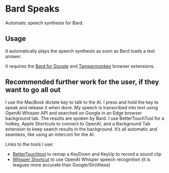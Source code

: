 # Bard Speaks
 Automatic speech synthesis for Bard.

 ## Usage
 
 It automatically plays the speech synthesis as soon as Bard loads a text answer.

 It requires the [Bard for Google](https://chrome.google.com/webstore/detail/bard-for-google/hnadleianomnjcoeplifgbkiejchjmah) and [Tampermonkey](https://www.tampermonkey.net/) browser extensions.

 ## Recommended further work for the user, if they want to go all out
 
I use the MacBook dictate key to talk to the AI. I press and hold the key to speak and release it when done. My speech is transcribed into text using OpenAI Whisper API and searched on Google in an Edge browser background tab. The results are spoken by Bard. I use BetterTouchTool for a hotkey, Apple Shortcuts to connect to OpenAI, and a Background Tab extension to keep search results in the background. It’s all automatic and seamless, like using an intercom for the AI.

Links to the tools I use:

- [BetterTouchtool](https://folivora.ai/) to remap a KeyDown and KeyUp to record a sound clip
- [Whisper Shortcut](https://giacomomelzi.com/transcribe-audio-messages-iphone-ai/) to use OpenAI Whisper speech recognition (it is leagues more accurate than Google/Siri/Alexa)
